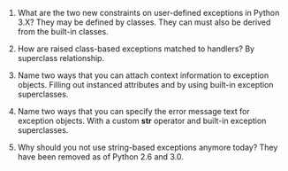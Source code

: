 1.  What are the two new constraints on user-defined exceptions in Python 3.X?
    They may be defined by classes.  They can must also be derived from the built-in classes.

2.  How are raised class-based exceptions matched to handlers?
    By superclass relationship.

3.  Name two ways that you can attach context information to exception objects.
    Filling out instanced attributes and by using built-in exception superclasses.

4.  Name two ways that you can specify the error message text for exception objects.
    With a custom __str__ operator and built-in exception superclasses.

5.  Why should you not use string-based exceptions anymore today?
    They have been removed as of Python 2.6 and 3.0.